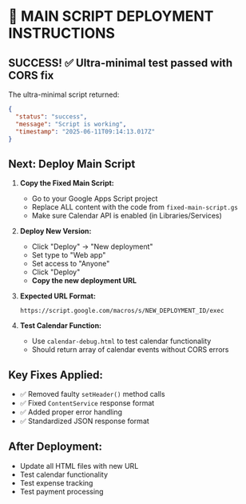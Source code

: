 # 🚀 MAIN SCRIPT DEPLOYMENT INSTRUCTIONS

## SUCCESS! ✅ Ultra-minimal test passed with CORS fix

The ultra-minimal script returned:
```json
{
  "status": "success",
  "message": "Script is working",
  "timestamp": "2025-06-11T09:14:13.017Z"
}
```

## Next: Deploy Main Script

1. **Copy the Fixed Main Script:**
   - Go to your Google Apps Script project
   - Replace ALL content with the code from `fixed-main-script.gs`
   - Make sure Calendar API is enabled (in Libraries/Services)

2. **Deploy New Version:**
   - Click "Deploy" → "New deployment" 
   - Set type to "Web app"
   - Set access to "Anyone"
   - Click "Deploy"
   - **Copy the new deployment URL**

3. **Expected URL Format:**
   ```
   https://script.google.com/macros/s/NEW_DEPLOYMENT_ID/exec
   ```

4. **Test Calendar Function:**
   - Use `calendar-debug.html` to test calendar functionality
   - Should return array of calendar events without CORS errors

## Key Fixes Applied:
- ✅ Removed faulty `setHeader()` method calls
- ✅ Fixed `ContentService` response format  
- ✅ Added proper error handling
- ✅ Standardized JSON response format

## After Deployment:
- Update all HTML files with new URL
- Test calendar functionality
- Test expense tracking
- Test payment processing
